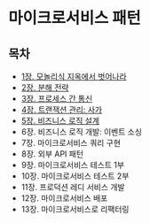 # 마이크로서비스 패턴
## 목차
- [1장. 모놀리식 지옥에서 벗어나라](./contents/chapter01.md)
- [2장. 분해 전략](./contents/chapter02.md)
- [3장. 프로세스 간 통신](./contents/chapter03.md)
- [4장. 트랜잭션 관리: 사가](./contents/chapter04.md)
- [5장. 비즈니스 로직 설계](./contents/chapter05.md)
- 6장. 비즈니스 로직 개발: 이벤트 소싱
- 7장. 마이크로서비스 쿼리 구현
- 8장. 외부 API 패턴
- 9장. 마이크로서비스 테스트 1부
- 10장. 마이크로서비스 테스트 2부
- 11장. 프로덕션 레디 서비스 개발
- 12장. 마이크로서비스 배포
- 13장. 마이크로서비스로 리팩터링